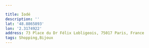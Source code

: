 ```yaml
---

title: Iodé
description: ''
lat: '48.8865893'
lon: '2.3174922'
address: 73 Place du Dr Félix Lobligeois, 75017 Paris, France
tags: Shopping,Bijoux
---
```

